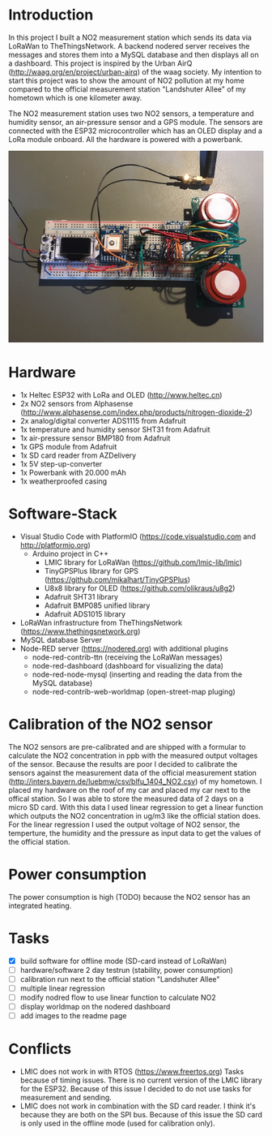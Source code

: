 # Introduction
In this project I built a NO2 measurement station which sends its data via LoRaWan to TheThingsNetwork. A backend nodered server receives the messages and stores them into a MySQL database and then displays all on a dashboard. This project is inspired by the Urban AirQ (http://waag.org/en/project/urban-airq) of the waag society. My intention to start this project was to show the amount of NO2 pollution at my home compared to the official measurement station "Landshuter Allee" of my hometown which is one kilometer away.

The NO2 measurement station uses two NO2 sensors, a temperature and humidity sensor, an air-pressure sensor and a GPS module. The sensors are connected with the ESP32 microcontroller which has an OLED display and a LoRa module onboard. All the hardware is powered with a powerbank.

![Image of NO2 measurement station](images/no2-measurement-1.jpg)

# Hardware
* 1x Heltec ESP32 with LoRa and OLED (http://www.heltec.cn)
* 2x NO2 sensors from Alphasense (http://www.alphasense.com/index.php/products/nitrogen-dioxide-2)
* 2x analog/digital converter ADS1115 from Adafruit
* 1x temperature and humidity sensor SHT31 from Adafruit
* 1x air-pressure sensor BMP180 from Adafruit
* 1x GPS module from Adafruit
* 1x SD card reader from AZDelivery
* 1x 5V step-up-converter
* 1x Powerbank with 20.000 mAh
* 1x weatherproofed casing

# Software-Stack
* Visual Studio Code with PlatformIO (https://code.visualstudio.com and http://platformio.org)
  * Arduino project in C++
    * LMIC library for LoRaWan (https://github.com/lmic-lib/lmic)
    * TinyGPSPlus library for GPS (https://github.com/mikalhart/TinyGPSPlus)
    * U8x8 library for OLED (https://github.com/olikraus/u8g2)
    * Adafruit SHT31 library
    * Adafruit BMP085 unified library
    * Adafruit ADS1015 library
* LoRaWan infrastructure from TheThingsNetwork (https://www.thethingsnetwork.org)
* MySQL database Server
* Node-RED server (https://nodered.org) with additional plugins
  * node-red-contrib-ttn (receiving the LoRaWan messages)
  * node-red-dashboard (dashboard for visualizing the data)
  * node-red-node-mysql (inserting and reading the data from the MySQL database)
  * node-red-contrib-web-worldmap (open-street-map pluging)

# Calibration of the NO2 sensor
The NO2 sensors are pre-calibrated and are shipped with a formular to calculate the NO2 concentration in ppb with the measured output voltages of the sensor. Because the results are poor I decided to calibrate the sensors against the measurement data of the official measurement station (http://inters.bayern.de/luebmw/csv/blfu_1404_NO2.csv) of my hometown. I placed my hardware on the roof of my car and placed my car next to the offical station. So I was able to store the measured data of 2 days on a micro SD card. With this data I used linear regression to get a linear function which outputs the NO2 concentration in ug/m3 like the official station does. For the linear regression I used the output voltage of NO2 sensor, the temperture, the humidity and the pressure as input data to get the values of the official station.

# Power consumption
The power consumption is high (TODO) because the NO2 sensor has an integrated heating.

# Tasks
- [x] build software for offline mode (SD-card instead of LoRaWan)
- [ ] hardware/software 2 day testrun (stability, power consumption)
- [ ] calibration run next to the official station "Landshuter Allee"
- [ ] multiple linear regression
- [ ] modify nodred flow to use linear function to calculate NO2
- [ ] display worldmap on the nodered dashboard
- [ ] add images to the readme page

# Conflicts
* LMIC does not work in with RTOS (https://www.freertos.org) Tasks because of timing issues. There is no current version of the LMIC library for the ESP32. Because of this issue I decided to do not use tasks for measurement and sending.
* LMIC does not work in combination with the SD card reader. I think it's because they are both on the SPI bus. Because of this issue the SD card is only used in the offline mode (used for calibration only).